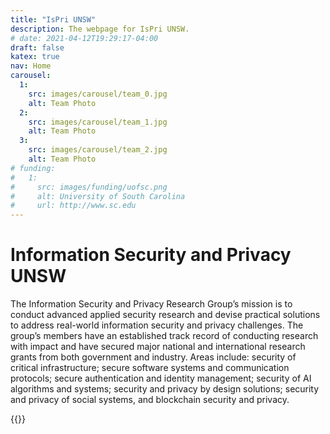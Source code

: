 ```yaml
---
title: "IsPri UNSW"
description: The webpage for IsPri UNSW. 
# date: 2021-04-12T19:29:17-04:00
draft: false
katex: true 
nav: Home
carousel:
  1: 
    src: images/carousel/team_0.jpg
    alt: Team Photo
  2: 
    src: images/carousel/team_1.jpg
    alt: Team Photo
  3: 
    src: images/carousel/team_2.jpg
    alt: Team Photo
# funding:
#   1:
#     src: images/funding/uofsc.png 
#     alt: University of South Carolina
#     url: http://www.sc.edu
---
```


# Information Security and Privacy UNSW

The Information Security and Privacy Research Group’s mission is to conduct advanced applied security research and devise practical solutions to address real-world information security and privacy challenges. The group’s members have an established track record of conducting research with impact and have secured major national and international research grants from both government and industry. Areas include: security of critical infrastructure; secure software systems and communication protocols; secure authentication and identity management; security of AI algorithms and systems; security and privacy by design solutions; security and privacy of social systems, and blockchain security and privacy.


{{<carousel>}} <!-- Carousel of images. To add images, include then in /static/images/carousel and add the location and alt text to the front matter. -->

<!--{{<funding>}} <!-- Funding acknowledgement -->


